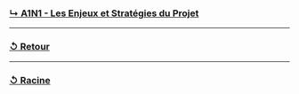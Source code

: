 ### [↳ A1N1 - Les Enjeux et Stratégies du Projet](A1N1_Les-Enjeux-et-Stratégies-du-Projet/README.MD)
---
### [↺ Retour](../README.MD)
---
### [↺ Racine](../../README.MD)
